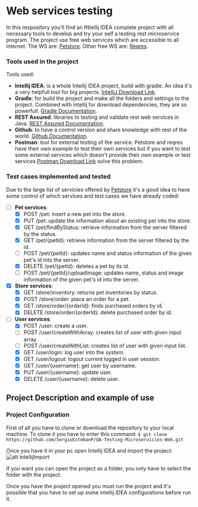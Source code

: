# Web services testing

In this respository you'll find an INtellij IDEA complete project with all necessary tools to develop and try your self a testing rest microservice program. The project use free web services which are accessible to all internet. The WS are: [Petstore](https://petstore.swagger.io/#/). Other free WS are: [Reqres](https://reqres.in/).

### Tools used in the project

Tools used: 
- **Intellij IDEA**: is a whole Intellij IDEA project, build with gradle. An idea it's a very helpfull tool for big projects. [IntelliJ Download Link](https://www.jetbrains.com/idea/specials/idea/idea.html?gclid=Cj0KCQjwzK_bBRDDARIsAFQF7zMIw8FQqRbn46RVJhQzoM-1860BeNx3_4yiXXsMEYp8pmnr6hhLjQYaAlSgEALw_wcB&gclsrc=aw.ds.ds&dclid=COqFvuuB4NwCFUtj0wodcTkJSQ).
- **Gradle**: for build the project and make all the folders and settings to the project. Combined with intellij for download dependencies, they are so powerfull. [Gradle Documentation](https://gradle.org/).
- **REST Assured**: libraries to testing and validate rest web services in Java. [REST Assured Documentation](http://rest-assured.io/).
- **Github**: to have a control version and share knowledge with rest of the world. [Github Documentation](https://github.com/).
- **Postman**: tool for external testing of the service. Petstore and reqres have their own example to test their own services but if you want to test some external services which doesn't provide their own example or test services [Postman Download Link](https://www.getpostman.com/) solve this problem.

### Test cases implemented and tested

Due to the large list of servicies offered by [Petstore](https://petstore.swagger.io/#/) it's a good idea to have some control of which services and test cases we have already coded:
- [ ] **Pet services**:
    - [x] POST /pet: insert a new pet into the store.
    - [x] PUT /pet: update the information about an existing pet into the store.
    - [x] GET /pet/findByStatus: retrieve information from the server filtered by the status.
    - [x] GET /pet/{petId}: retrieve information from the server filtered by the id.
    - [ ] POST /pet/{petId}: updates name and status information of the given pet's id into the server.
    - [x] DELETE /pet/{petId}: deletes a pet by its id.
    - [ ] POST /pet/{petId}/uploadImage: updates name, status and image information of the given pet's id into the server.

- [x] **Store services**:
    - [x] GET /store/inventory: returns pet inventories by status.
    - [x] POST /store/order: place an order for a pet.
    - [x] GET /store/order/{orderId}: finds purchased orders by id.
    - [x] DELETE /store/order/{orderId}: delete purchased order by id.

- [ ] **User services**:
    - [x] POST /user: create a user.
    - [ ] POST /user/createWithArray: creates list of user with given input array.
    - [ ] POST /user/createWithList: creates list of user with given input list.
    - [x] GET /user/login: log user into the system.
    - [x] GET /user/logout: logout current logged in user session.
    - [x] GET /user/{username}: get user by username.
    - [x] PUT /user/{username}: update user.
    - [x] DELETE /user/{username}: delete user.

## Project Description and example of use

### Project Configuration

First of all you have to clone or download the repository to your local machine. To clone it you have to enter this command:
```$ git clone https://github.com/SergioEstebanP/QA-Testing-Microservicios-Web.git```

Once you have it in your pc open Intellij IDEA and import the project:
![alt intellijImport](readmeDocs/intellijImport)

If you want you can open the project as a folder, you only have to select the folder with the project.

Once you have the project opened you must run the project and it's possible that you have to set up some intellij IDEA configurations before run it.

